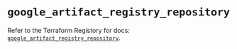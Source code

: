 # `google_artifact_registry_repository`

Refer to the Terraform Registory for docs: [`google_artifact_registry_repository`](https://registry.terraform.io/providers/hashicorp/google/5.4.0/docs/resources/artifact_registry_repository).
